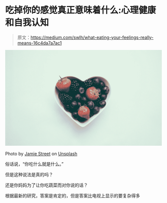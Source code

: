 # 吃掉你的感觉真正意味着什么:心理健康和自我认知

> 原文：<https://medium.com/swlh/what-eating-your-feelings-really-means-16c4da7a7ac1>

![](img/91736e177a2dd11ff6c5f8d0393ca516.png)

Photo by [Jamie Street](https://unsplash.com/@jamie452?utm_source=medium&utm_medium=referral) on [Unsplash](https://unsplash.com?utm_source=medium&utm_medium=referral)

俗话说，“你吃什么就是什么。”

但是这种说法是真的吗？

还是你妈妈为了让你吃蔬菜而对你说的话？

根据最新的研究，答案是肯定的，但是答案比电视上显示的要复杂得多